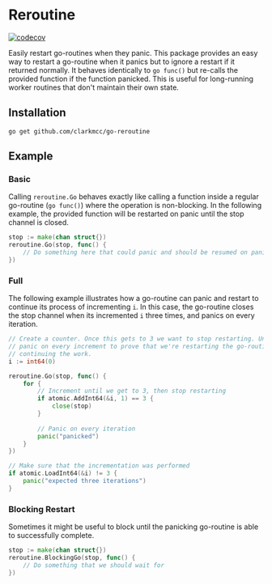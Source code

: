 # Reroutine

[![codecov](https://codecov.io/gh/clarkmcc/go-reroutine/branch/master/graph/badge.svg?token=aTphaWyObN)](https://codecov.io/gh/clarkmcc/go-reroutine)

Easily restart go-routines when they panic. This package provides an easy way to restart a go-routine when it panics but to ignore a restart if it returned normally. It behaves identically to `go func()` but re-calls the provided function if the function panicked. This is useful for long-running worker routines that don't maintain their own state.

## Installation
    go get github.com/clarkmcc/go-reroutine

## Example
### Basic
Calling `reroutine.Go` behaves exactly like calling a function inside a regular go-routine (`go func()`) where the operation is non-blocking. In the following example, the provided function will be restarted on panic until the stop channel is closed.
```go
stop := make(chan struct{})
reroutine.Go(stop, func() {
	// Do something here that could panic and should be resumed on panic
})
```

### Full
The following example illustrates how a go-routine can panic and restart to continue its process of incrementing `i`. In this case, the go-routine closes the stop channel when its incremented `i` three times, and panics on every iteration.
```go
// Create a counter. Once this gets to 3 we want to stop restarting. Until then, we want to
// panic on every increment to prove that we're restarting the go-routine through panics and
// continuing the work.
i := int64(0)

reroutine.Go(stop, func() {
    for {
		// Increment until we get to 3, then stop restarting
        if atomic.AddInt64(&i, 1) == 3 {
            close(stop)
        }
		
		// Panic on every iteration
        panic("panicked")
    }
})

// Make sure that the incrementation was performed
if atomic.LoadInt64(&i) != 3 {
    panic("expected three iterations")
}
```

### Blocking Restart
Sometimes it might be useful to block until the panicking go-routine is able to successfully complete.
```go
stop := make(chan struct{})
reroutine.BlockingGo(stop, func() {
	// Do something that we should wait for
})
```